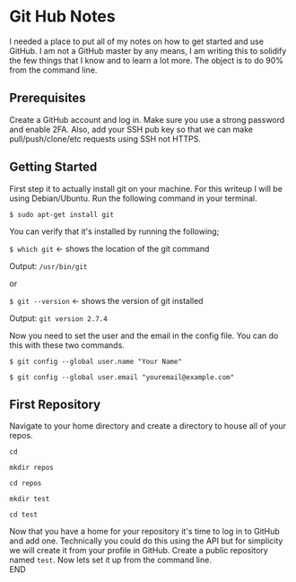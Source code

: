 # Git Hub Notes

I needed a place to put all of my notes on how to get started and use GitHub.  I am not a GitHub master by any means, I am writing this to solidify the few things that I know and to learn a lot more.  The object is to do 90% from the command line.  

## Prerequisites

Create a GitHub account and log in.  Make sure you use a strong password and enable 2FA.  Also, add your SSH pub key so that we can make pull/push/clone/etc requests using SSH not HTTPS.   

## Getting Started

First step it to actually install git on your machine.  For this writeup I will be using Debian/Ubuntu. Run the following command in your terminal.

`$ sudo apt-get install git`

You can verify that it's installed by running the following;

`$ which git` <- shows the location of the git command

Output: ```/usr/bin/git```

or

`$ git --version` <- shows the version of git installed

Output: ```git version 2.7.4```

Now you need to set the user and the email in the config file.  You can do this with these two commands.

```
$ git config --global user.name "Your Name"

$ git config --global user.email "youremail@example.com"
```

## First Repository

Navigate to your home directory and create a directory to house all of your repos.

```
cd

mkdir repos

cd repos

mkdir test

cd test
```

Now that you have a home for your repository it's time to log in to GitHub and add one.  Technically you could do this using the API but for simplicity we will create it from your profile in GitHub.  Create a public repository named `test`.  Now lets set it up from the command line.  
END
